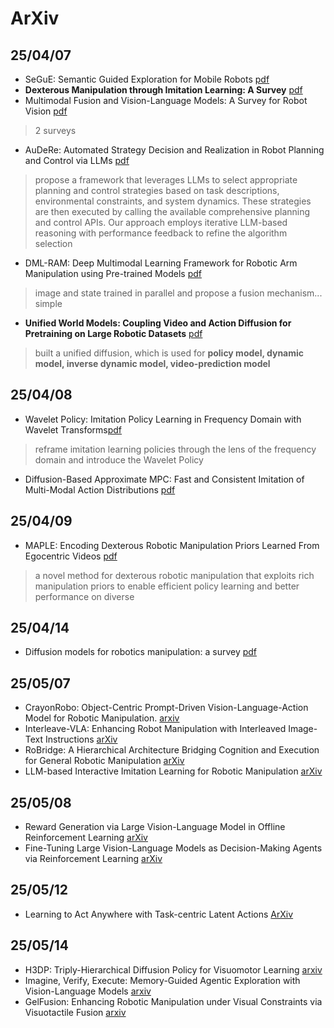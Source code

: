 # ArXiv
## 25/04/07
-  SeGuE: Semantic Guided Exploration for Mobile Robots [pdf](https://arxiv.org/pdf/2504.03629)
-  **Dexterous Manipulation through Imitation Learning: A Survey** [pdf](https://arxiv.org/pdf/2504.03515)
-  Multimodal Fusion and Vision-Language Models: A Survey for Robot Vision [pdf](https://arxiv.org/pdf/2504.02477)
> 2 surveys
-  AuDeRe: Automated Strategy Decision and Realization in Robot Planning and Control via LLMs [pdf](https://arxiv.org/pdf/2504.03015)
> propose a framework that leverages LLMs to select appropriate planning and control strategies based on task descriptions, environmental constraints, and system dynamics. These strategies are then executed by calling the available comprehensive planning and control APIs. Our approach employs iterative LLM-based reasoning with performance feedback to refine the algorithm selection
-  DML-RAM: Deep Multimodal Learning Framework for Robotic Arm Manipulation using Pre-trained Models [pdf](https://arxiv.org/pdf/2504.03423)
> image and state trained in parallel and propose a fusion mechanism... simple
-  **Unified World Models: Coupling Video and Action Diffusion for Pretraining on Large Robotic Datasets** [pdf](https://arxiv.org/pdf/2504.02792)
> built a unified diffusion, which is used for **policy model, dynamic model, inverse dynamic model, video-prediction model** 
## 25/04/08
- Wavelet Policy: Imitation Policy Learning in Frequency Domain with Wavelet Transforms[pdf](https://arxiv.org/pdf/2504.04991)
> reframe imitation learning policies through the lens of the frequency domain and introduce the Wavelet Policy
- Diffusion-Based Approximate MPC: Fast and Consistent Imitation of Multi-Modal Action Distributions [pdf](https://arxiv.org/pdf/2504.04603)
## 25/04/09
- MAPLE: Encoding Dexterous Robotic Manipulation Priors Learned From Egocentric Videos [pdf](https://arxiv.org/pdf/2504.06084)
> a novel method for dexterous robotic manipulation that exploits rich manipulation priors to enable efficient policy learning and better performance on diverse

## 25/04/14
- Diffusion models for robotics manipulation: a survey [pdf](https://arxiv.org/pdf/2504.08438)

## 25/05/07
- CrayonRobo: Object-Centric Prompt-Driven Vision-Language-Action Model for Robotic Manipulation. [arxiv](https://arxiv.org/pdf/2505.02166)
- Interleave-VLA: Enhancing Robot Manipulation with Interleaved Image-Text Instructions [arXiv](https://arxiv.org/pdf/2505.02152)
- RoBridge: A Hierarchical Architecture Bridging Cognition and Execution for General Robotic Manipulation [arXiv](https://arxiv.org/pdf/2505.01709)
- LLM-based Interactive Imitation Learning for Robotic Manipulation [arXiv](https://arxiv.org/pdf/2504.21769)

## 25/05/08
- Reward Generation via Large Vision-Language Model in Offline Reinforcement Learning [arXiv](https://arxiv.org/pdf/2504.08772v1)
- Fine-Tuning Large Vision-Language Models as Decision-Making Agents via Reinforcement Learning [arXiv](https://proceedings.neurips.cc/paper_files/paper/2024/file/c848b7d3adc08fcd0bf1df3101ba6728-Paper-Conference.pdf)

## 25/05/12
- Learning to Act Anywhere with Task-centric Latent Actions [ArXiv](https://arxiv.org/pdf/2505.06111)

## 25/05/14
- H3DP: Triply-Hierarchical Diffusion Policy for Visuomotor Learning [arxiv](https://arxiv.org/pdf/2505.07819)
- Imagine, Verify, Execute: Memory-Guided Agentic Exploration with Vision-Language Models [arxiv](https://arxiv.org/pdf/2505.07815)
- GelFusion: Enhancing Robotic Manipulation under Visual Constraints via Visuotactile Fusion [arxiv](https://arxiv.org/pdf/2505.07455)



